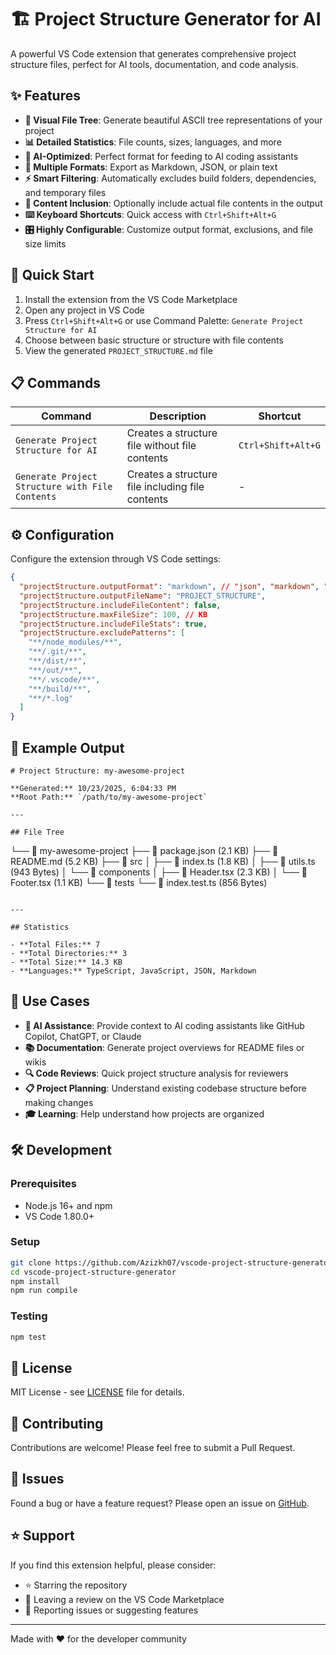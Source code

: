 # 🏗️ Project Structure Generator for AI

A powerful VS Code extension that generates comprehensive project structure files, perfect for AI tools, documentation, and code analysis.

## ✨ Features

- **🌳 Visual File Tree**: Generate beautiful ASCII tree representations of your project
- **📊 Detailed Statistics**: File counts, sizes, languages, and more
- **🤖 AI-Optimized**: Perfect format for feeding to AI coding assistants
- **📝 Multiple Formats**: Export as Markdown, JSON, or plain text
- **⚡ Smart Filtering**: Automatically excludes build folders, dependencies, and temporary files
- **📄 Content Inclusion**: Optionally include actual file contents in the output
- **⌨️ Keyboard Shortcuts**: Quick access with `Ctrl+Shift+Alt+G`
- **🎛️ Highly Configurable**: Customize output format, exclusions, and file size limits

## 🚀 Quick Start

1. Install the extension from the VS Code Marketplace
2. Open any project in VS Code
3. Press `Ctrl+Shift+Alt+G` or use Command Palette: `Generate Project Structure for AI`
4. Choose between basic structure or structure with file contents
5. View the generated `PROJECT_STRUCTURE.md` file

## 📋 Commands

| Command | Description | Shortcut |
|---------|-------------|----------|
| `Generate Project Structure for AI` | Creates a structure file without file contents | `Ctrl+Shift+Alt+G` |
| `Generate Project Structure with File Contents` | Creates a structure file including file contents | - |

## ⚙️ Configuration

Configure the extension through VS Code settings:

```json
{
  "projectStructure.outputFormat": "markdown", // "json", "markdown", "txt"
  "projectStructure.outputFileName": "PROJECT_STRUCTURE",
  "projectStructure.includeFileContent": false,
  "projectStructure.maxFileSize": 100, // KB
  "projectStructure.includeFileStats": true,
  "projectStructure.excludePatterns": [
    "**/node_modules/**",
    "**/.git/**",
    "**/dist/**",
    "**/out/**",
    "**/.vscode/**",
    "**/build/**",
    "**/*.log"
  ]
}
```

## 📸 Example Output

```
# Project Structure: my-awesome-project

**Generated:** 10/23/2025, 6:04:33 PM
**Root Path:** `/path/to/my-awesome-project`

---

## File Tree

```
└── 📁 my-awesome-project
    ├── 📄 package.json (2.1 KB)
    ├── 📄 README.md (5.2 KB)
    ├── 📁 src
    │   ├── 📄 index.ts (1.8 KB)
    │   ├── 📄 utils.ts (943 Bytes)
    │   └── 📁 components
    │       ├── 📄 Header.tsx (2.3 KB)
    │       └── 📄 Footer.tsx (1.1 KB)
    └── 📁 tests
        └── 📄 index.test.ts (856 Bytes)
```

---

## Statistics

- **Total Files:** 7
- **Total Directories:** 3
- **Total Size:** 14.3 KB
- **Languages:** TypeScript, JavaScript, JSON, Markdown
```

## 🎯 Use Cases

- **🤖 AI Assistance**: Provide context to AI coding assistants like GitHub Copilot, ChatGPT, or Claude
- **📚 Documentation**: Generate project overviews for README files or wikis
- **🔍 Code Reviews**: Quick project structure analysis for reviewers
- **📋 Project Planning**: Understand existing codebase structure before making changes
- **🎓 Learning**: Help understand how projects are organized

## 🛠️ Development

### Prerequisites
- Node.js 16+ and npm
- VS Code 1.80.0+

### Setup
```bash
git clone https://github.com/Azizkh07/vscode-project-structure-generator
cd vscode-project-structure-generator
npm install
npm run compile
```

### Testing
```bash
npm test
```

## 📄 License

MIT License - see [LICENSE](LICENSE) file for details.

## 🤝 Contributing

Contributions are welcome! Please feel free to submit a Pull Request.

## 🐛 Issues

Found a bug or have a feature request? Please open an issue on [GitHub](https://github.com/Azizkh07/vscode-project-structure-generator/issues).

## ⭐ Support

If you find this extension helpful, please consider:
- ⭐ Starring the repository
- 📝 Leaving a review on the VS Code Marketplace
- 🐛 Reporting issues or suggesting features

---

Made with ❤️ for the developer community